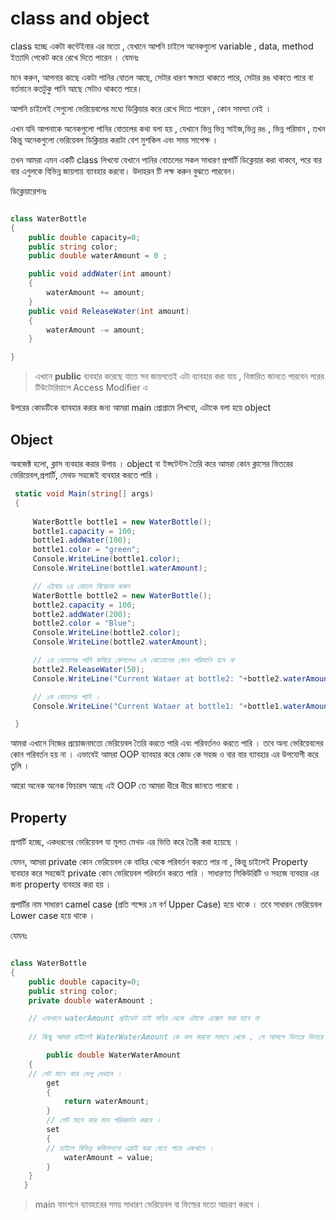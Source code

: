 # class and object

class হচ্ছে একটা কন্টেইনার এর মতো , যেখানে আপনি চাইলে অনেকগুলো variable , data, method ইত্যাদি পেকেট করে রেখে দিতে পারেন । যেমনঃ 

মনে করুন, আপনার কাছে একটা পানির বোতল আছে, সেটার ধারণ ক্ষমতা থাকতে পারে, সেটার রঙ থাকতে পারে বা বর্তমানে কতটুকু পানি আছে সেটাও থাকতে পারে। 

আপনি চাইলেই সেগুলো ভেরিয়েবলের মধ্যে ডিক্লিয়ার করে রেখে দিতে পারেন , কোন সমস্যা নেই । 

এখন যদি আপনাকে অনেকগুলো পানির বোতলের কথা বলা হয় , যেখানে ভিন্ন ভিন্ন সাইজ,ভিন্ন রঙ , ভিন্ন পরিমান , তখন কিন্তু অনেকগুলো ভেরিয়েবল ডিক্লিয়ার করাটা বেশ মুশকিল এবং সময় সাপেক্ষ । 

তখন আমরা এমন একটি class লিখবো যেখানে পানির  বোতলের সকল সাধারণ প্রপার্টি ডিক্লেয়ার করা থাকবে, পরে বার বার এগুলকে বিভিন্ন জায়গায় ব্যাবহার করবো। উদাহরন টি লক্ষ করুন বুঝতে পারবেন। 

ডিক্লেয়ারেশনঃ 

```csharp

class WaterBottle
{
    public double capacity=0;
    public string color;
    public double waterAmount = 0 ;

    public void addWater(int amount)
    {
        waterAmount += amount;
    }
    public void ReleaseWater(int amount)
    {
        waterAmount -= amount;
    }

}

```

> এখানে **public** ব্যবহার করেছে যাতে সব জায়গতেই এটা ব্যাবহার করা যায় , বিস্তারিত জানতে পারবেন পরের টিউটোরিয়ালে Access Modifier এ
> 

উপরের কোডটিকে ব্যাবহার করার জন্য আমরা main প্রোগ্রামে লিখবো, এটাকে বলা হয়ে object

## Object

অবজেক্ট হলো, ক্লাস ব্যবহার করার উপায় ।  object বা ইন্সটেন্টস তৈরি করে আমরা কোন ক্লাসের ভিতরের ভেরিয়েবল,প্রপার্টি, মেথড সহজেই ব্যবহার করতে পারি ।  

```csharp
 static void Main(string[] args)
 {
    
     WaterBottle bottle1 = new WaterBottle();
     bottle1.capacity = 100; 
     bottle1.addWater(100);
     bottle1.color = "green";
     Console.WriteLine(bottle1.color);
     Console.WriteLine(bottle1.waterAmount);

     // এইবার ২য় বোতল বিবেচনা করুন 
     WaterBottle bottle2 = new WaterBottle();
     bottle2.capacity = 100;
     bottle2.addWater(200);
     bottle2.color = "Blue";
     Console.WriteLine(bottle2.color);
     Console.WriteLine(bottle2.waterAmount);

     // ২য় বোতলের পানি কমিয়ে ফেললেও ১ম বোতোলের কোন পরিবর্তন হবে না   
     bottle2.ReleaseWater(50);
     Console.WriteLine("Current Wataer at bottle2: "+bottle2.waterAmount);

     // ১ম বোতলের পানি । 
     Console.WriteLine("Current Wataer at bottle1: "+bottle1.waterAmount);

 }
```

আমরা এখানে নিজের প্রয়োজনমতো ভেরিয়েবল তৈরি করতে পারি এবং পরিবর্তনও করতে পারি । তবে অন্য ভেরিয়েবলের কোন পরিবর্তন হয় না ।  এভাবেই  আমরা OOP ব্যাবহার করে কোড কে সহজ ও বার বার ব্যাবহার এর উপযোগী করে তুলি ।  

আরো অনেক অনেক ফিচারস আছে এই OOP তে আমরা ধীরে ধীরে জানতে পারবো । 

## Property

প্রপার্টি হচ্ছে, একধরনের ভেরিয়েবল যা মূলত মেথড এর ভিত্তি করে তৈরী করা হয়েছে । 

যেমন, আমরা private কোন ভেরিয়েবল কে বাহির থেকে পরিবর্তন করতে পার না , কিন্তু চাইলেই Property ব্যবহার করে সহজেই private কোন ভেরিয়েবল পরিবর্তন করতে পারি । সাধারণত সিকিউরিটি ও সহজে ব্যবহার এর জন্য property ব্যবহার করা হয় । 

প্রপার্টির নাম সাধারণ camel case (প্রতি শব্দের ১ম বর্ণ Upper Case) হয়ে থাকে  । তবে সাধারন ভেরিয়েবল Lower case হয়ে থাকে ।  

যেমনঃ 

```csharp

class WaterBottle
{
    public double capacity=0;
    public string color;
    private double waterAmount ;

    // একখানে waterAmount প্রাইভেট তাই বাহির থেকে এটাকে এক্সেস করা যাবে না 
    
    // কিন্তু আমরা চাইলেই WaterWaterAmount কে কল করবো সামনে থেকে , সে আসলে ভিতরে ভিতরে private double waterAmount ; এর মানকে ব্যবহার করবে । 

	    public double WaterWaterAmount
    {
    // গেট মানে কার ভেলু দেখাবে । 
        get
        {
            return waterAmount;
        }
        // সেট মানে কার মান পরিবরর্তন করবে । 
        set
        {
        // চাইলে বিভিন্ন কন্ডিসশনো এপ্লাই করা যেতে পারে একখানে ।  
            waterAmount = value;
        }
    }
   }
```

> main ফাংশনে ব্যাবহারের সময় সাধারণ ভেরিয়েবল বা ফিল্ডের মতো আচরণ করবে ।
>